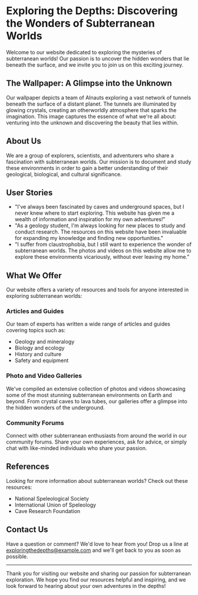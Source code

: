 <!--
Write me content for website with wallpaper which alt text is:

"AInauts exploring a vast network of tunnels beneath the surface of a distant planet, with glowing crystals all around them."

The name/title of the page should not be 1:1 copy of the alt text but rather a real content of the website which is using this wallpaper.

- Use markdown format 
- Start with the heading
- The content should look like a real website 
- Include real sections like references, contact, user stories, etc. use things relevant to the page purpose.
- Feel free to use structure like headings, bullets, numbering, blockquotes, paragraphs, horizontal lines, etc.
- You can use formatting like bold or _italic_
- You can include UTF-8 emojis
- Links should be only #hash anchors (and you can refer to the document itself)
- Do not include images
-->

<!--font:Poppins-->

# Exploring the Depths: Discovering the Wonders of Subterranean Worlds

Welcome to our website dedicated to exploring the mysteries of subterranean worlds! Our passion is to uncover the hidden wonders that lie beneath the surface, and we invite you to join us on this exciting journey.

## The Wallpaper: A Glimpse into the Unknown

Our wallpaper depicts a team of AInauts exploring a vast network of tunnels beneath the surface of a distant planet. The tunnels are illuminated by glowing crystals, creating an otherworldly atmosphere that sparks the imagination. This image captures the essence of what we're all about: venturing into the unknown and discovering the beauty that lies within.

## About Us

We are a group of explorers, scientists, and adventurers who share a fascination with subterranean worlds. Our mission is to document and study these environments in order to gain a better understanding of their geological, biological, and cultural significance.

## User Stories

- "I've always been fascinated by caves and underground spaces, but I never knew where to start exploring. This website has given me a wealth of information and inspiration for my own adventures!"
- "As a geology student, I'm always looking for new places to study and conduct research. The resources on this website have been invaluable for expanding my knowledge and finding new opportunities."
- "I suffer from claustrophobia, but I still want to experience the wonder of subterranean worlds. The photos and videos on this website allow me to explore these environments vicariously, without ever leaving my home."

## What We Offer

Our website offers a variety of resources and tools for anyone interested in exploring subterranean worlds:

### Articles and Guides

Our team of experts has written a wide range of articles and guides covering topics such as:

- Geology and mineralogy
- Biology and ecology
- History and culture
- Safety and equipment

### Photo and Video Galleries

We've compiled an extensive collection of photos and videos showcasing some of the most stunning subterranean environments on Earth and beyond. From crystal caves to lava tubes, our galleries offer a glimpse into the hidden wonders of the underground.

### Community Forums

Connect with other subterranean enthusiasts from around the world in our community forums. Share your own experiences, ask for advice, or simply chat with like-minded individuals who share your passion.

## References

Looking for more information about subterranean worlds? Check out these resources:

- National Speleological Society
- International Union of Speleology
- Cave Research Foundation

## Contact Us

Have a question or comment? We'd love to hear from you! Drop us a line at [exploringthedepths@example.com](mailto:exploringthedepths@example.com) and we'll get back to you as soon as possible.

---

Thank you for visiting our website and sharing our passion for subterranean exploration. We hope you find our resources helpful and inspiring, and we look forward to hearing about your own adventures in the depths!
